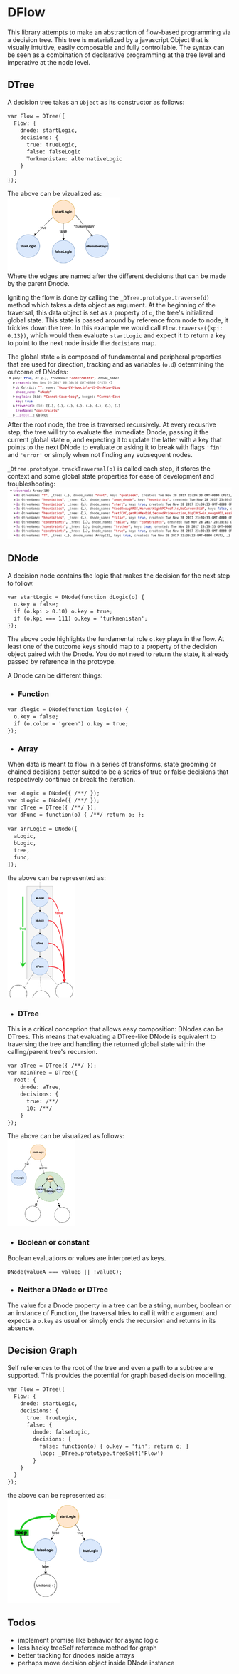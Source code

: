 # DFlow
This library attempts to make an abstraction of flow-based programming via a decision tree.
This tree is materialized by a javascript Object that is visually intuitive, easily composable and fully controllable.
The syntax can be seen as a combination of declarative programming at the tree level and imperative at the node level. 

## DTree
A decision tree takes an `Object` as its constructor as follows:
```
var Flow = DTree({
  Flow: {
    dnode: startLogic,
    decisions: {
      true: trueLogic,
      false: falseLogic
      Turkmenistan: alternativeLogic
    }
  }
});
```
The above can be vizualized as:
<br>
  <img src="https://raw.githubusercontent.com/filet-mign0n/filet-mignon.github.io/master/images/dflow_ex1.png" width="50%"><br>
Where the edges are named after the different decisions that can be made by the parent Dnode.

Igniting the flow is done by calling the `_DTree.prototype.traverse(d)` method which takes a data object as argument. At the beginning of the traversal, this data object is set as a property of `o`, the tree's initialized global state. This state is passed around by reference from node to node, it trickles down the tree. 
In this example we would call `Flow.traverse({kpi: 0.13})`, which would then evaluate `startLogic` and expect it to return a key to point to the next node inside the `decisions` map.

The global state `o` is composed of fundamental and peripheral properties that are used for direction, tracking and as variables (`o.d`) determining the outcome of DNodes:
<br>
  <img src="https://raw.githubusercontent.com/filet-mign0n/filet-mignon.github.io/master/images/dflow_ex5.png" width="50%">
<br>
After the root node, the tree is traversed recursively. At every recusrive step, the tree will try to evaluate the immediate Dnode, passing it the current global state `o`, and expecting it to update the latter with a key that points to the next DNode to evaluate or asking it to break with flags  `'fin'` and `'error'` or simply when not finding any subsequent nodes.

`_Dtree.prototype.trackTraversal(o)` is called each step, it stores the context and some global state properties for ease of development and troubleshooting:
<br>
  <img src="https://raw.githubusercontent.com/filet-mign0n/filet-mignon.github.io/master/images/dflow_ex4.png">
<br>

## DNode
A decision node contains the logic that makes the decision for the next step to follow.
```
var startLogic = DNode(function dLogic(o) {
  o.key = false;
  if (o.kpi > 0.10) o.key = true;
  if (o.kpi === 111) o.key = 'turkmenistan';
});
```
The above code highlights the fundamental role `o.key` plays in the flow. At least one of the outcome keys should map to a property of the decision object paired with the Dnode. You do not need to return the state, it already passed by reference in the protoype.

A Dnode can be different things:

  - ### Function
```
var dlogic = DNode(function logic(o) {
  o.key = false;
  if (o.color = 'green') o.key = true;
});
```

  - ### Array
When data is meant to flow in a series of transforms, state grooming or chained decisions better suited to be a series of true or false decisions that respectively continue or break the iteration.
```
var aLogic = DNode({ /**/ });
var bLogic = DNode({ /**/ });
var cTree = DTree({ /**/ });
var dFunc = function(o) { /**/ return o; };

var arrLogic = DNode([
  aLogic,
  bLogic,
  tree,
  func,
]); 
```
the above can be represented as:
<br>
  <img src="https://raw.githubusercontent.com/filet-mign0n/filet-mignon.github.io/master/images/dflow_ex2.png" width="30%"><br>
  
  - ### DTree
This is a critical conception that allows easy composition: DNodes can be DTrees. 
This means that evaluating a DTree-like DNode is equivalent to traversing the tree and handling the returned global state within the calling/parent tree's recursion. 
```
var aTree = DTree({ /**/ });
var mainTree = DTree({
  root: {
    dnode: aTree,
    decisions: {
      true: /**/
      10: /**/
    }
});
```
The above can be visualized as follows:
<br>
  <img src="https://raw.githubusercontent.com/filet-mign0n/filet-mignon.github.io/master/images/dflow_ex6.png" width="30%"><br>
  - ### Boolean or constant
Boolean evaluations or values are interpreted as keys. 
```
DNode(valueA === valueB || !valueC);
```
  - ### Neither a DNode or DTree
The value for a Dnode property in a tree can be a string, number, boolean or an instance of Function, the traversal tries to call it with `o` argument and expects a `o.key` as usual or simply ends the recursion and returns in its absence.

## Decision Graph
Self references to the root of the tree and even a path to a subtree are supported. This provides the potential for graph based decision modelling.
```
var Flow = DTree({
  Flow: {
    dnode: startLogic,
    decisions: {
      true: trueLogic,
      false: {
        dnode: falseLogic,
        decisions: {
          false: function(o) { o.key = 'fin'; return o; }
          loop: _DTree.prototype.treeSelf('Flow')
        }
    }
  }
});
```
the above can be represented as:
<br>
  <img src="https://raw.githubusercontent.com/filet-mign0n/filet-mignon.github.io/master/images/dflow_ex3.png" width="50%"><br>

## Todos
- implement promise like behavior for async logic
- less hacky treeSelf reference method for graph
- better tracking for dnodes inside arrays
- perhaps move decision object inside DNode instance
